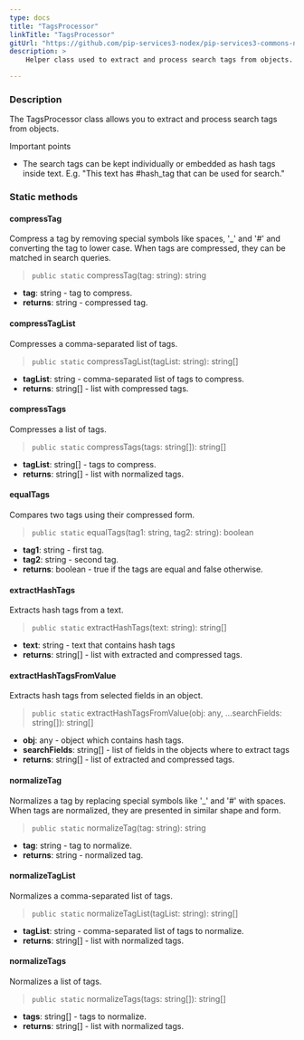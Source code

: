 ```yaml
---
type: docs
title: "TagsProcessor"
linkTitle: "TagsProcessor"
gitUrl: "https://github.com/pip-services3-nodex/pip-services3-commons-nodex"
description: > 
    Helper class used to extract and process search tags from objects.

---
```


### Description

The TagsProcessor class allows you to extract and process search tags from objects.

Important points

- The search tags can be kept individually or embedded as hash tags inside text. E.g. "This text has #hash_tag that can be used for search."

### Static methods

#### compressTag
Compress a tag by removing special symbols like spaces, '_' and '#'
and converting the tag to lower case.
When tags are compressed, they can be matched in search queries.

> `public static` compressTag(tag: string): string

- **tag**: string - tag to compress.
- **returns**: string - compressed tag.


#### compressTagList
Compresses a comma-separated list of tags.

> `public static` compressTagList(tagList: string): string[]

- **tagList**: string - comma-separated list of tags to compress.
- **returns**: string[] - list with compressed tags.


#### compressTags
Compresses a list of tags.

> `public static` compressTags(tags: string[]): string[]

- **tagList**: string[] - tags to compress.
- **returns**: string[] - list with normalized tags.


#### equalTags
Compares two tags using their compressed form.

> `public static` equalTags(tag1: string, tag2: string): boolean

- **tag1**: string - first tag.
- **tag2**: string - second tag.
- **returns**: boolean - true if the tags are equal and false otherwise.


#### extractHashTags
Extracts hash tags from a text.

> `public static` extractHashTags(text: string): string[]

- **text**: string - text that contains hash tags
- **returns**: string[] - list with extracted and compressed tags.


#### extractHashTagsFromValue
Extracts hash tags from selected fields in an object.

> `public static` extractHashTagsFromValue(obj: any, ...searchFields: string[]): string[]

- **obj**: any - object which contains hash tags.
- **searchFields**: string[] - list of fields in the objects where to extract tags
- **returns**: string[] - list of extracted and compressed tags.


#### normalizeTag
Normalizes a tag by replacing special symbols like '_' and '#' with spaces.
When tags are normalized, they are presented in similar shape and form.

> `public static` normalizeTag(tag: string): string

- **tag**: string - tag to normalize.
- **returns**: string - normalized tag.


#### normalizeTagList
Normalizes a comma-separated list of tags.

> `public static` normalizeTagList(tagList: string): string[]

- **tagList**: string - comma-separated list of tags to normalize.
- **returns**: string[] - list with normalized tags.


#### normalizeTags
Normalizes a list of tags.

> `public static` normalizeTags(tags: string[]): string[] 

- **tags**: string[] - tags to normalize.
- **returns**: string[] - list with normalized tags.
